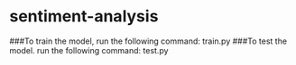 # sentiment-analysis
###To train the model, run the following command:
train.py
###To test the model. run the following command:
test.py
